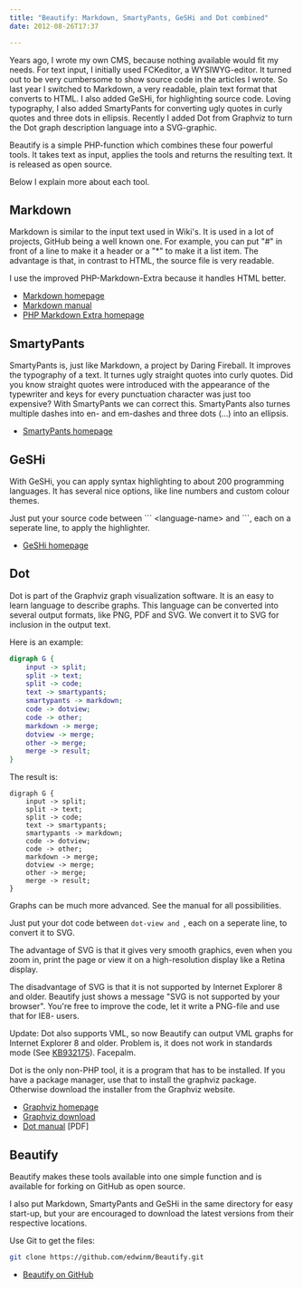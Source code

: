 ```yaml
---
title: "Beautify: Markdown, SmartyPants, GeSHi and Dot combined"
date: 2012-08-26T17:37

---
```


Years ago, I wrote my own CMS, because nothing available would fit my needs. For text input, I initially used FCKeditor, a WYSIWYG-editor. It turned out to be very cumbersome to show source code in the articles I wrote. So last year I switched to Markdown, a very readable, plain text format that converts to HTML. I also added GeSHi, for highlighting source code. Loving typography, I also added SmartyPants for converting ugly quotes in curly quotes and three dots in ellipsis. Recently I added Dot from Graphviz to turn the Dot graph description language into a SVG-graphic.

Beautify is a simple PHP-function which combines these four powerful tools. It takes text as input, applies the tools and returns the resulting text. It is released as open source.

Below I explain more about each tool.

## Markdown

Markdown is similar to the input text used in Wiki's. It is used in a lot of projects, GitHub being a well known one. For example, you can put "#" in front of a line to make it a header or a "*" to make it a list item. The advantage is that, in contrast to HTML, the source file is very readable.

I use the improved PHP-Markdown-Extra because it handles HTML better.

* [Markdown homepage](http://daringfireball.net/projects/markdown/)
* [Markdown manual](http://daringfireball.net/projects/markdown/syntax)
* [PHP Markdown Extra homepage](http://michelf.ca/projects/php-markdown/extra/)

## SmartyPants

SmartyPants is, just like Markdown, a project by Daring Fireball. It improves the typography of a text.
It turnes ugly straight quotes into curly quotes. Did you know straight quotes were introduced with the appearance of the typewriter and keys for every punctuation character was just too expensive? With SmartyPants we can correct this. SmartyPants also turnes multiple dashes into en- and em-dashes and three dots (...) into an ellipsis.

* [SmartyPants homepage](http://daringfireball.net/projects/smartypants/)

## GeSHi

With GeSHi, you can apply syntax highlighting to about 200 programming languages. It has several nice options, like line numbers and custom colour themes.

Just put your source code between \`\`\` <language-name\> and \`\`\`, each on a seperate line, to apply the highlighter.

* [GeSHi homepage](http://qbnz.com/highlighter/)

## Dot

Dot is part of the Graphviz graph visualization software. It is an easy to learn language to describe graphs. This language can be converted into several output formats, like PNG, PDF and SVG. We convert it to SVG for inclusion in the output text.

Here is an example:

```dot
digraph G {
    input -> split;
    split -> text;
    split -> code;
    text -> smartypants;
    smartypants -> markdown;
    code -> dotview;
    code -> other;
    markdown -> merge;
    dotview -> merge;
    other -> merge;
    merge -> result;
}
```

The result is:

```dot-view
digraph G {
    input -> split;
    split -> text;
    split -> code;
    text -> smartypants;
    smartypants -> markdown;
    code -> dotview;
    code -> other;
    markdown -> merge;
    dotview -> merge;
    other -> merge;
    merge -> result;
}
```

Graphs can be much more advanced. See the manual for all possibilities.

Just put your dot code between ```dot-view and ```, each on a seperate line, to convert it to SVG.

The advantage of SVG is that it gives very smooth graphics, even when you zoom in, print the page or view it on a high-resolution display like a Retina display.

The disadvantage of SVG is that it is not supported by Internet Explorer 8 and older. Beautify just shows a message "SVG is not supported by your browser". You're free to improve the code, let it write a PNG-file and use that for IE8- users.

Update: Dot also supports VML, so now Beautify can output VML graphs for Internet Explorer 8 and older. Problem is, it does not work in standards mode (See [KB932175](http://support.microsoft.com/kb/932175)). Facepalm.

Dot is the only non-PHP tool, it is a program that has to be installed. If you have a package manager, use that to install the graphviz package. Otherwise download the installer from the Graphviz website.

* [Graphviz homepage](http://www.graphviz.org/)
* [Graphviz download](http://www.graphviz.org/Download..php)
* [Dot manual](http://www.graphviz.org/pdf/dotguide.pdf) [PDF]

## Beautify

Beautify makes these tools available into one simple function and is available for forking on GitHub as open source.

I also put Markdown, SmartyPants and GeSHi in the same directory for easy start-up, but your are encouraged to download the latest versions from their respective locations.

Use Git to get the files:

```bash
git clone https://github.com/edwinm/Beautify.git
```

* [Beautify on GitHub](https://github.com/edwinm/Beautify)


